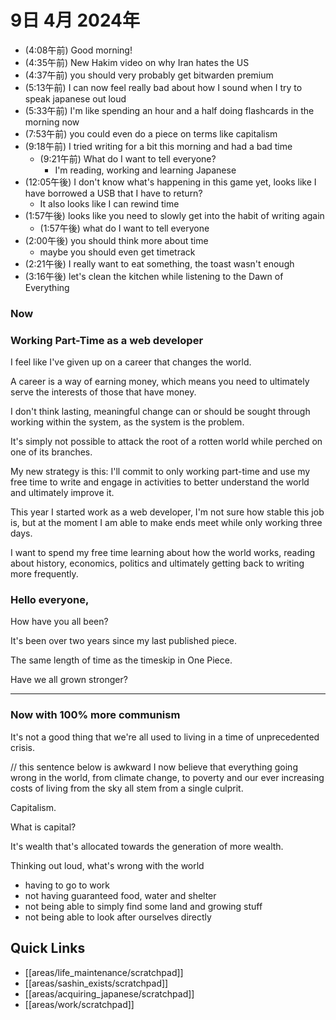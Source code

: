 # 9日 4月 2024年
- (4:08午前) Good morning!
- (4:35午前) New Hakim video on why Iran hates the US
- (4:37午前) you should very probably get bitwarden premium
- (5:13午前) I can now feel really bad about how I sound when I try to speak japanese out loud
- (5:33午前) I'm like spending an hour and a half doing flashcards in the morning now
- (7:53午前) you could even do a piece on terms like capitalism
- (9:18午前) I tried writing for a bit this morning and had a bad time
  - (9:21午前) What do I want to tell everyone?
    - I'm reading, working and learning Japanese
- (12:05午後) I don't know what's happening in this game yet, looks like I have borrowed a USB that I have to return?
  - It also looks like I can rewind time
- (1:57午後) looks like you need to slowly get into the habit of writing again
  - (1:57午後) what do I want to tell everyone
- (2:00午後) you should think more about time
  - maybe you should even get timetrack
- (2:21午後) I really want to eat something, the toast wasn't enough
- (3:16午後) let's clean the kitchen while listening to the Dawn of Everything



### Now

### Working Part-Time as a web developer
I feel like I've given up on a career that changes the world.

A career is a way of earning money, which means you need to ultimately serve the interests of those that have money.

I don't think lasting, meaningful change can or should be sought through working within the system, as the system is the problem.

It's simply not possible to attack the root of a rotten world while perched on one of its branches.

My new strategy is this: I'll commit to only working part-time and use my free time to write and engage in activities to better understand the world and ultimately improve it.

This year I started work as a web developer, I'm not sure how stable this job is, but at the moment I am able to make ends meet while only working three days.

I want to spend my free time learning about how the world works, reading about history, economics, politics and ultimately getting back to writing more frequently.



### Hello everyone,
How have you all been?

It's been over two years since my last published piece.

The same length of time as the timeskip in One Piece.

Have we all grown stronger?

---

### Now with 100% more communism
It's not a good thing that we're all used to living in a time of unprecedented crisis.

// this sentence below is awkward
I now believe that everything going wrong in the world, from climate change, to poverty and our ever increasing costs of living from the sky all stem from a single culprit.

Capitalism. 

What is capital?

It's wealth that's allocated towards the generation of more wealth.

Thinking out loud, what's wrong with the world
- having to go to work
- not having guaranteed food, water and shelter
- not being able to simply find some land and growing stuff
- not being able to look after ourselves directly










 



## Quick Links
- [[areas/life_maintenance/scratchpad]]
- [[areas/sashin_exists/scratchpad]]
- [[areas/acquiring_japanese/scratchpad]]
- [[areas/work/scratchpad]]
